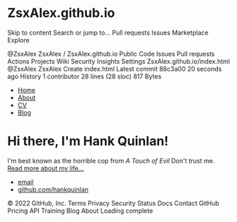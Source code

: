 # ZsxAlex.github.io
Skip to content
Search or jump to…
Pull requests
Issues
Marketplace
Explore
 
@ZsxAlex 
ZsxAlex
/
ZsxAlex.github.io
Public
Code
Issues
Pull requests
Actions
Projects
Wiki
Security
Insights
Settings
ZsxAlex.github.io/index.html
@ZsxAlex
ZsxAlex Create index.html
Latest commit 88c3a00 20 seconds ago
 History
 1 contributor
28 lines (28 sloc)  817 Bytes
   
<!DOCTYPE html>
<html>
	<head>
		<title>Hank Quinlan, Horrible Cop</title>
	</head>
	<body>
		<nav>
    		<ul>
        		<li><a href="/">Home</a></li>
	        	<li><a href="/about">About</a></li>
        		<li><a href="/cv">CV</a></li>
        		<li><a href="/blog">Blog</a></li>
    		</ul>
		</nav>
		<div class="container">
    		<div class="blurb">
        		<h1>Hi there, I'm Hank Quinlan!</h1>
				<p>I'm best known as the horrible cop from <em>A Touch of Evil</em> Don't trust me. <a href="/about">Read more about my life...</a></p>
    		</div><!-- /.blurb -->
		</div><!-- /.container -->
		<footer>
    		<ul>
        		<li><a href="mailto:hankquinlanhub@gmail.com">email</a></li>
        		<li><a href="https://github.com/hankquinlan">github.com/hankquinlan</a></li>
			</ul>
		</footer>
	</body>
</html>
© 2022 GitHub, Inc.
Terms
Privacy
Security
Status
Docs
Contact GitHub
Pricing
API
Training
Blog
About
Loading complete
